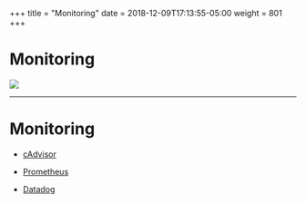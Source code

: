 +++
title = "Monitoring"
date = 2018-12-09T17:13:55-05:00
weight = 801
+++

# Monitoring 

![](/louk8cnc-intro-k8s/images/pro_dashboard.png)

---

# Monitoring

* [cAdvisor](https://github.com/google/cadvisor)

* [Prometheus](https://prometheus.io/)

* [Datadog](https://docs.datadoghq.com/integrations/kubernetes/)

